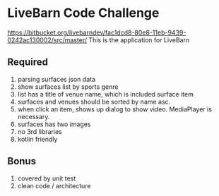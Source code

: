 # LiveBarn Code Challenge

https://bitbucket.org/livebarndev/fac1dcd8-80e8-11eb-9439-0242ac130002/src/master/
This is the application for LiveBarn

## Required

1. parsing surfaces json data
2. show surfaces list by sports genre
3. list has a title of venue name, which is included surface item
4. surfaces and venues should be sorted by name asc.
5. when click an item, shows up dialog to show video. MediaPlayer is necessary.
6. surfaces has two images
7. no 3rd libraries
8. kotlin friendly

## Bonus

1. covered by unit test
2. clean code / architecture
